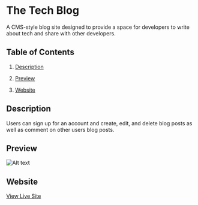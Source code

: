 # The Tech Blog
A CMS-style blog site designed to provide a space for developers to write about tech and share with other developers.
              
## Table of Contents
  
1.  [Description](#description)

2.  [Preview](#preview)

3.  [Website](#website)




## Description

Users can sign up for an account and create, edit, and delete blog posts as well as comment on other users blog posts.

## Preview
![Alt text](/assets/images/Screenshot.png)

## Website

[View Live Site](https://quiet-peak-61826.herokuapp.com/)

